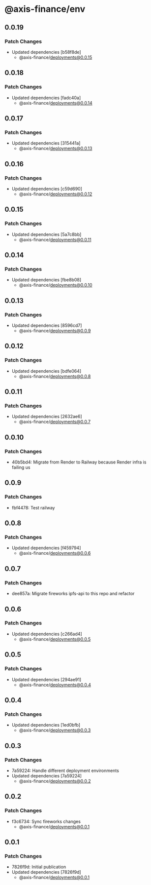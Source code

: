 # @axis-finance/env

## 0.0.19

### Patch Changes

- Updated dependencies [b58f8de]
  - @axis-finance/deployments@0.0.15

## 0.0.18

### Patch Changes

- Updated dependencies [fadc40a]
  - @axis-finance/deployments@0.0.14

## 0.0.17

### Patch Changes

- Updated dependencies [315441a]
  - @axis-finance/deployments@0.0.13

## 0.0.16

### Patch Changes

- Updated dependencies [c59d690]
  - @axis-finance/deployments@0.0.12

## 0.0.15

### Patch Changes

- Updated dependencies [5a7c8bb]
  - @axis-finance/deployments@0.0.11

## 0.0.14

### Patch Changes

- Updated dependencies [fbe8b08]
  - @axis-finance/deployments@0.0.10

## 0.0.13

### Patch Changes

- Updated dependencies [8596cd7]
  - @axis-finance/deployments@0.0.9

## 0.0.12

### Patch Changes

- Updated dependencies [bdfe064]
  - @axis-finance/deployments@0.0.8

## 0.0.11

### Patch Changes

- Updated dependencies [2632ae6]
  - @axis-finance/deployments@0.0.7

## 0.0.10

### Patch Changes

- 40b5bd4: Migrate from Render to Railway because Render infra is failing us

## 0.0.9

### Patch Changes

- fbf4478: Test railway

## 0.0.8

### Patch Changes

- Updated dependencies [f459794]
  - @axis-finance/deployments@0.0.6

## 0.0.7

### Patch Changes

- dee857a: Migrate fireworks ipfs-api to this repo and refactor

## 0.0.6

### Patch Changes

- Updated dependencies [c266ad4]
  - @axis-finance/deployments@0.0.5

## 0.0.5

### Patch Changes

- Updated dependencies [294ae91]
  - @axis-finance/deployments@0.0.4

## 0.0.4

### Patch Changes

- Updated dependencies [1ed0bfb]
  - @axis-finance/deployments@0.0.3

## 0.0.3

### Patch Changes

- 7a59224: Handle different deployment environments
- Updated dependencies [7a59224]
  - @axis-finance/deployments@0.0.2

## 0.0.2

### Patch Changes

- f3c6734: Sync fireworks changes
  - @axis-finance/deployments@0.0.1

## 0.0.1

### Patch Changes

- 7826f9d: Initial publication
- Updated dependencies [7826f9d]
  - @axis-finance/deployments@0.0.1

